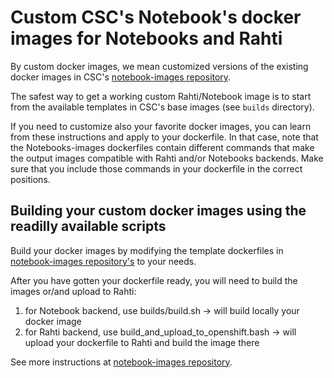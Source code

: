 # Custom CSC's Notebook's docker images for Notebooks and Rahti
By custom docker images, we mean customized versions of the existing docker images in CSC's [notebook-images repository](https://github.com/CSCfi/notebook-images).

The safest way to get a working custom Rahti/Notebook image is to  start from the available templates in CSC's base images (see `builds` directory).

If you need to customize also your favorite docker images, you can learn from these instructions and apply to your dockerfile. In that case, note that the Notebooks-images dockerfiles contain different commands that make the output images compatible with Rahti and/or Notebooks backends. Make sure that you include those commands in your dockerfile in the correct positions.

## Building your custom docker images using the readilly available scripts
Build your docker images by modifying the template dockerfiles in [notebook-images repository's](https://github.com/CSCfi/notebook-images/tree/master/builds) to your needs.

After you have gotten your dockerfile ready, you will need to build the images or/and upload to Rahti:
  1. for Notebook backend, use builds/build.sh -> will build locally your docker image
  2. for Rahti backend, use build_and_upload_to_openshift.bash -> will upload your dockerfile to Rahti and build the image there

 See more instructions at [notebook-images repository](https://github.com/CSCfi/notebook-images/tree/master/builds).
